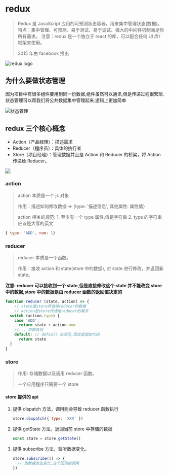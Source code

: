 # redux

> Redux 是 JavaScript 应用的可预测状态容器，用来集中管理状态(数据)。  
> 特点：集中管理、可预测、易于测试、易于调试、强大的中间件机制满足你所有需求。
> 注意：redux 是一个独立于 react 的库，可以配合任何 UI 库/框架来使用。
>
> 2015 年由 facebook 推出

![redux logo](/images/redux-1.png)

## 为什么要做状态管理

因为项目中有很多组件要用到同一份数据,组件虽然可以通讯,但是传递过程很繁琐. 状态管理可以帮我们将公共数据集中管理起来.逻辑上更加简单

![状态管理](/images/reduxdiff.png)

## redux 三个核心概念

- Action（产品经理）：描述需求
- Reducer（程序员）：具体的执行者
- Store（项目经理）：管理数据并且是 Action 和 Reducer 的桥梁，将 Action 传递给 Reducer。

![](/images/reduxflow.png)

### action

> action 本质是一个 js 对象
>
> 作用：描述如何修改数据 => {type: '描述信息', 其他属性: 属性值}
>
> action 相关的规范: 1. 至少有一个 type 属性,值是字符串 2. type 的字符串应该是大写的英文

```js
{ type: 'ADD', num: 1}
```

### reducer

> reducer 本质是一个函数。
>
> 作用：接收 action 和 state(store 中的数据), 对 state 进行修改，并返回新 state。

**注意: reducer 可以接收到一个 state,但是直接修改这个 state 并不能改变 store 中的数据,store 中的数据是由 reducer 函数的返回值决定的**

```js
function reducer (state, action) => {
    // state是store传递给reducer的数据
    // action是store传递给reducer的需求
  switch (action.type) {
    case 'ADD':
      return state + action.num
    //... 忽略其他
    default: // default 必须写,而且是固定代码
      return state
  }
}
```

### store

> 作用: 存储数据以及调用 reducer 函数。
>
> 一个应用程序只需要一个 store

#### store 提供的 api

1. 提供 dispatch 方法，调用则会导致 reducer 函数执行
   ```js
   store.dispatch({ type: 'XXX' })
   ```
2. 提供 getState 方法，返回当前 store 中存储的数据
   ```js
   const state = store.getState()
   ```
3. 提供 subscribe 方法，监听数据变化。
   ```js
   store.subscribe(() => {
     // 当数据发生变化,这个回调被调用
   })
   ```
